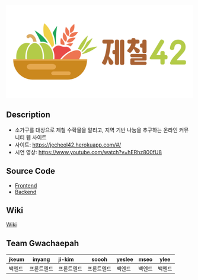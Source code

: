 ![logo](제철42_가로.png)

## Description
- 소가구를 대상으로 제철 수확물을 알리고, 지역 기반 나눔을 추구하는 온라인 커뮤니티 웹 사이트
- 사이트: https://jecheol42.herokuapp.com/#/
- 시연 영상: https://www.youtube.com/watch?v=hERhz800fU8


## Source Code

- [Frontend](https://github.com/GwaChaePah/jecheol42_frontend)
- [Backend](https://github.com/GwaChaePah/jecheol42_backend)

## Wiki

[Wiki](https://github.com/GwaChaePah/jecheol42_docs/wiki)

## Team Gwachaepah

|jkeum|inyang|ji-kim|soooh|yeslee|mseo|ylee|
|:---|:---:|:---|:---:|:---|:---:|:---:|
|백엔드|프론트엔드|프론트엔드|프론트엔드|백엔드|백엔드|백엔드|
